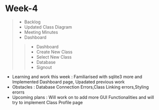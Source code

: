 # Week-4
> * Backlog<br>
> * Updated Class Diagram
> * Meeting Minutes<br>
> * Dashboard<br>
>> * Dashboard
>> * Create New Class
>> * Select New Class
>> * Database 
>> * Signout

* Learning and work this week : Familiarised with sqlite3 more and Implemented Dashboard page, Upadated previous work
* Obstacles : Database Connection Errors,Class Linking errors,Styling erorrs
* Upcoming plans : Will work on to add more GUI Functionalities and will try to implement Class Profile page
